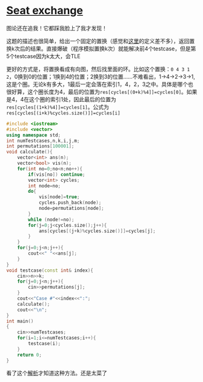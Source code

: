 # [Seat exchange](https://challenges.reply.com/challenges/coding-teen/code-teen-2021/detail/)

图论还在追我！它都踩我脸上了我才发现！

这题的描述也很简单，给出一个固定的置换（感觉和[这里](https://oi-wiki.org/math/permutation/)的定义差不多），返回置换k次后的结果。直接爆破（程序模拟置换k次）就能解决前4个testcase，但是第5个testcase因为k太大，会TLE

更好的方式是，将置换看成有向图，然后找里面的环。比如这个置换：`0 4 3 1 2`，0换到0的位置；1换到4的位置；2换到3的位置……不难看出，1->4->2->3->1,这是个圈。无论k有多大，1最后一定会落在索引1，4，2，3之中。具体是哪个也很好算，这个圈长度为4，最后的位置为`res[cycles[(0+k)%4]]=cycles[0]`。如果是4，4在这个圈的索引1处，因此最后的位置为`res[cycles[(1+k)%4]]=cycles[1]`。公式为`res[cycles[(i+k)%cycles.size()]]=cycles[i]`
```c++
#include <iostream>
#include <vector>
using namespace std;
int numTestcases,n,k,i,j,m;
int permutations[100001];
void calculate(){
    vector<int> ans(n);
    vector<bool> vis(n);
    for(int no=0;no<n;no++){
        if(vis[no]) continue;
        vector<int> cycles;
        int node=no;
        do{
            vis[node]=true;
            cycles.push_back(node);
            node=permutations[node];
        }
        while (node!=no);
        for(j=0;j<cycles.size();j++){
            ans[cycles[(j+k)%cycles.size()]]=cycles[j];
        }
    }
    for(j=0;j<n;j++){
        cout<<" "<<ans[j];
    }
}
void testcase(const int& index){
    cin>>n>>k;
    for(j=0;j<n;j++){
        cin>>permutations[j];
    }
    cout<<"Case #"<<index<<":";
    calculate();
    cout<<"\n";
}
int main()
{
    cin>>numTestcases;
    for(i=1;i<=numTestcases;i++){
        testcase(i);
    }
    return 0;
}
```
看了这个[解析](https://www.youtube.com/watch?v=D9h6ONgxP9Q)才知道这种方法。还是太菜了